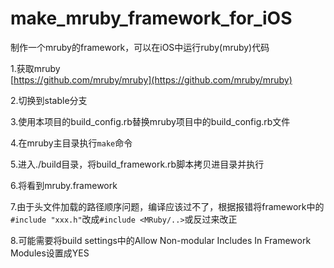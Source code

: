 # make_mruby_framework_for_iOS
制作一个mruby的framework，可以在iOS中运行ruby(mruby)代码

1.获取mruby  
[https://github.com/mruby/mruby](https://github.com/mruby/mruby)

2.切换到stable分支

3.使用本项目的build_config.rb替换mruby项目中的build_config.rb文件

4.在mruby主目录执行`make`命令

5.进入./build目录，将build_framework.rb脚本拷贝进目录并执行

6.将看到mruby.framework

7.由于头文件加载的路径顺序问题，编译应该过不了，根据报错将framework中的`#include "xxx.h"`改成`#include <MRuby/..>`或反过来改正

8.可能需要将build settings中的Allow Non-modular Includes In Framework Modules设置成YES
